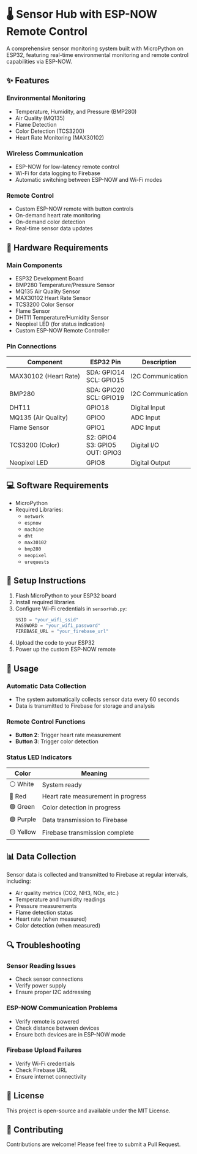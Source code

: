 # 🌡️ Sensor Hub with ESP-NOW Remote Control

A comprehensive sensor monitoring system built with MicroPython on ESP32, featuring real-time environmental monitoring and remote control capabilities via ESP-NOW.

## ✨ Features

### Environmental Monitoring
- Temperature, Humidity, and Pressure (BMP280)
- Air Quality (MQ135)
- Flame Detection
- Color Detection (TCS3200)
- Heart Rate Monitoring (MAX30102)

### Wireless Communication
- ESP-NOW for low-latency remote control
- Wi-Fi for data logging to Firebase
- Automatic switching between ESP-NOW and Wi-Fi modes

### Remote Control
- Custom ESP-NOW remote with button controls
- On-demand heart rate monitoring
- On-demand color detection
- Real-time sensor data updates

## 🔧 Hardware Requirements

### Main Components
- ESP32 Development Board
- BMP280 Temperature/Pressure Sensor
- MQ135 Air Quality Sensor
- MAX30102 Heart Rate Sensor
- TCS3200 Color Sensor
- Flame Sensor
- DHT11 Temperature/Humidity Sensor
- Neopixel LED (for status indication)
- Custom ESP-NOW Remote Controller

### Pin Connections

| Component | ESP32 Pin | Description |
|-----------|-----------|-------------|
| MAX30102 (Heart Rate) | SDA: GPIO14<br>SCL: GPIO15 | I2C Communication |
| BMP280 | SDA: GPIO20<br>SCL: GPIO19 | I2C Communication |
| DHT11 | GPIO18 | Digital Input |
| MQ135 (Air Quality) | GPIO0 | ADC Input |
| Flame Sensor | GPIO1 | ADC Input |
| TCS3200 (Color) | S2: GPIO4<br>S3: GPIO5<br>OUT: GPIO3 | Digital I/O |
| Neopixel LED | GPIO8 | Digital Output |

## 💻 Software Requirements

- MicroPython
- Required Libraries:
  - `network`
  - `espnow`
  - `machine`
  - `dht`
  - `max30102`
  - `bmp280`
  - `neopixel`
  - `urequests`

## 🚀 Setup Instructions

1. Flash MicroPython to your ESP32 board
2. Install required libraries
3. Configure Wi-Fi credentials in `sensorHub.py`:
   ```python
   SSID = "your_wifi_ssid"
   PASSWORD = "your_wifi_password"
   FIREBASE_URL = "your_firebase_url"
   ```
4. Upload the code to your ESP32
5. Power up the custom ESP-NOW remote

## 📱 Usage

### Automatic Data Collection
- The system automatically collects sensor data every 60 seconds
- Data is transmitted to Firebase for storage and analysis

### Remote Control Functions
- **Button 2**: Trigger heart rate measurement
- **Button 3**: Trigger color detection

### Status LED Indicators
| Color | Meaning |
|-------|---------|
| ⚪ White | System ready |
| 🔴 Red | Heart rate measurement in progress |
| 🟢 Green | Color detection in progress |
| 🟣 Purple | Data transmission to Firebase |
| 🟡 Yellow | Firebase transmission complete |

## 📊 Data Collection

Sensor data is collected and transmitted to Firebase at regular intervals, including:
- Air quality metrics (CO2, NH3, NOx, etc.)
- Temperature and humidity readings
- Pressure measurements
- Flame detection status
- Heart rate (when measured)
- Color detection (when measured)

## 🔍 Troubleshooting

### Sensor Reading Issues
- Check sensor connections
- Verify power supply
- Ensure proper I2C addressing

### ESP-NOW Communication Problems
- Verify remote is powered
- Check distance between devices
- Ensure both devices are in ESP-NOW mode

### Firebase Upload Failures
- Verify Wi-Fi credentials
- Check Firebase URL
- Ensure internet connectivity

## 📜 License

This project is open-source and available under the MIT License.

## 🤝 Contributing

Contributions are welcome! Please feel free to submit a Pull Request.